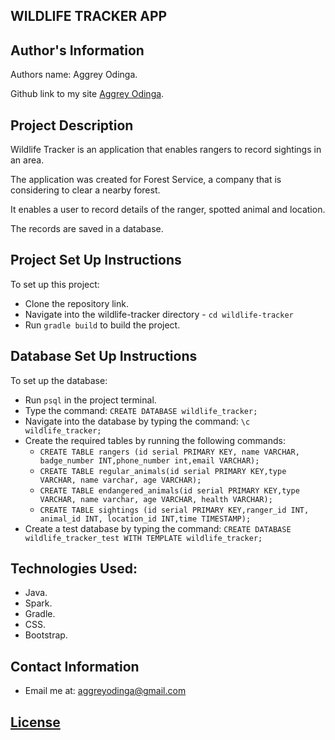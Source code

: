 ## WILDLIFE TRACKER APP

## Author's Information


<p>Authors name: Aggrey Odinga.</p>

Github link to my site [Aggrey Odinga](https://github.com/Aggrey-Odinga).


## Project Description

<p>Wildlife Tracker is an application that enables rangers to record sightings in an area.</p>

<p>The application was created for Forest Service, a company that is considering to clear a nearby forest.</p>

<p>It enables a user to record details of the ranger, spotted animal and location.</p>

<p>The records are saved in a database.</p>

## Project Set Up Instructions

To set up this project:
- Clone the repository link. 
- Navigate into the wildlife-tracker directory - `cd wildlife-tracker`
- Run `gradle build` to build the project.

## Database Set Up Instructions

To set up the database:
- Run `psql` in the project terminal.
- Type the command: `CREATE DATABASE wildlife_tracker;`
- Navigate into the database by typing the command: `\c wildlife_tracker;`
- Create the required tables by running the following commands:
    - `CREATE TABLE rangers (id serial PRIMARY KEY, name VARCHAR, badge_number INT,phone_number int,email VARCHAR);`
  - `CREATE TABLE regular_animals(id serial PRIMARY KEY,type VARCHAR, name varchar, age VARCHAR);`
  - `CREATE TABLE endangered_animals(id serial PRIMARY KEY,type VARCHAR, name varchar, age VARCHAR, health VARCHAR);`
  - `CREATE TABLE sightings (id serial PRIMARY KEY,ranger_id INT, animal_id INT, location_id INT,time TIMESTAMP);`
- Create a test database by typing the command: `CREATE DATABASE wildlife_tracker_test WITH TEMPLATE wildlife_tracker;`

## Technologies Used:

- Java.
- Spark.
- Gradle.
- CSS.
- Bootstrap.

## Contact Information

- Email me at: aggreyodinga@gmail.com

## [License](https://github.com/Aggrey-Odinga/Wildlife/blob/main/LICENSE)
